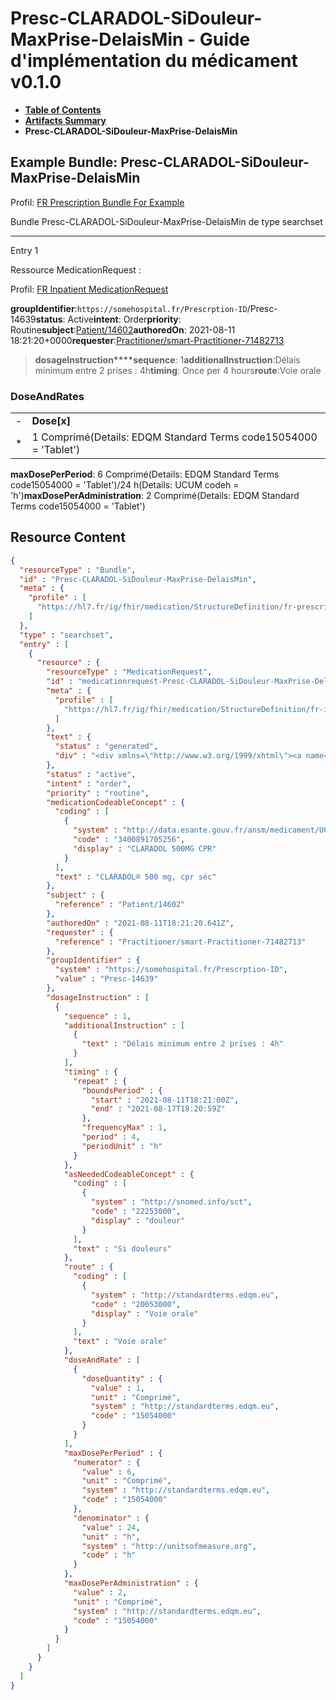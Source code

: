 # Presc-CLARADOL-SiDouleur-MaxPrise-DelaisMin - Guide d'implémentation du médicament v0.1.0

* [**Table of Contents**](toc.md)
* [**Artifacts Summary**](artifacts.md)
* **Presc-CLARADOL-SiDouleur-MaxPrise-DelaisMin**

## Example Bundle: Presc-CLARADOL-SiDouleur-MaxPrise-DelaisMin

Profil: [FR Prescription Bundle For Example](StructureDefinition-fr-prescription-bundle-for-example.md)

Bundle Presc-CLARADOL-SiDouleur-MaxPrise-DelaisMin de type searchset

-------

Entry 1

Ressource MedicationRequest :

> 

Profil: [FR Inpatient MedicationRequest](StructureDefinition-fr-inpatient-medicationrequest.md)

**groupIdentifier**:`https://somehospital.fr/Prescrption-ID`/Presc-14639**status**: Active**intent**: Order**priority**: Routine**subject**:[Patient/14602](Patient/14602)**authoredOn**: 2021-08-11 18:21:20+0000**requester**:[Practitioner/smart-Practitioner-71482713](Practitioner/smart-Practitioner-71482713)
> **dosageInstruction****sequence**: 1**additionalInstruction**:Délais minimum entre 2 prises : 4h**timing**: Once per 4 hours**route**:Voie orale

### DoseAndRates

| | |
| :--- | :--- |
| - | **Dose[x]** |
| * | 1 Comprimé(Details: EDQM Standard Terms code15054000 = 'Tablet') |

**maxDosePerPeriod**: 6 Comprimé(Details: EDQM Standard Terms code15054000 = 'Tablet')/24 h(Details: UCUM codeh = 'h')**maxDosePerAdministration**: 2 Comprimé(Details: EDQM Standard Terms code15054000 = 'Tablet')



## Resource Content

```json
{
  "resourceType" : "Bundle",
  "id" : "Presc-CLARADOL-SiDouleur-MaxPrise-DelaisMin",
  "meta" : {
    "profile" : [
      "https://hl7.fr/ig/fhir/medication/StructureDefinition/fr-prescription-bundle-for-example"
    ]
  },
  "type" : "searchset",
  "entry" : [
    {
      "resource" : {
        "resourceType" : "MedicationRequest",
        "id" : "medicationrequest-Presc-CLARADOL-SiDouleur-MaxPrise-DelaisMin",
        "meta" : {
          "profile" : [
            "https://hl7.fr/ig/fhir/medication/StructureDefinition/fr-inpatient-medicationrequest"
          ]
        },
        "text" : {
          "status" : "generated",
          "div" : "<div xmlns=\"http://www.w3.org/1999/xhtml\"><a name=\"MedicationRequest_medicationrequest-Presc-CLARADOL-SiDouleur-MaxPrise-DelaisMin\"> </a><p class=\"res-header-id\"><b>Narratif généré : PrescriptionMédicamenteuseTODO medicationrequest-Presc-CLARADOL-SiDouleur-MaxPrise-DelaisMin</b></p><a name=\"medicationrequest-Presc-CLARADOL-SiDouleur-MaxPrise-DelaisMin\"> </a><a name=\"hcmedicationrequest-Presc-CLARADOL-SiDouleur-MaxPrise-DelaisMin\"> </a><div style=\"display: inline-block; background-color: #d9e0e7; padding: 6px; margin: 4px; border: 1px solid #8da1b4; border-radius: 5px; line-height: 60%\"><p style=\"margin-bottom: 0px\"/><p style=\"margin-bottom: 0px\">Profil: <a href=\"StructureDefinition-fr-inpatient-medicationrequest.html\">FR Inpatient MedicationRequest</a></p></div><p><b>status</b>: Active</p><p><b>intent</b>: Order</p><p><b>priority</b>: Routine</p><p><b>medication</b>: <span title=\"Codes:{http://data.esante.gouv.fr/ansm/medicament/UCD 3400891705256}\">CLARADOL® 500 mg, cpr séc</span></p><p><b>subject</b>: <a href=\"Patient/14602\">Patient/14602</a></p><p><b>authoredOn</b>: 2021-08-11 18:21:20+0000</p><p><b>requester</b>: <a href=\"Practitioner/smart-Practitioner-71482713\">Practitioner/smart-Practitioner-71482713</a></p><p><b>groupIdentifier</b>: <code>https://somehospital.fr/Prescrption-ID</code>/Presc-14639</p><blockquote><p><b>dosageInstruction</b></p><p><b>sequence</b>: 1</p><p><b>additionalInstruction</b>: <span title=\"Codes:\">Délais minimum entre 2 prises : 4h</span></p><p><b>timing</b>: Once per 4 hours</p><p><b>asNeeded</b>: <span title=\"Codes:{http://snomed.info/sct 22253000}\">Si douleurs</span></p><p><b>route</b>: <span title=\"Codes:{http://standardterms.edqm.eu 20053000}\">Voie orale</span></p><h3>DoseAndRates</h3><table class=\"grid\"><tr><td style=\"display: none\">-</td><td><b>Dose[x]</b></td></tr><tr><td style=\"display: none\">*</td><td>1 Comprimé<span style=\"background: LightGoldenRodYellow\"> (Details: EDQM Standard Terms  code15054000 = 'Tablet')</span></td></tr></table><p><b>maxDosePerPeriod</b>: 6 Comprimé<span style=\"background: LightGoldenRodYellow\"> (Details: EDQM Standard Terms  code15054000 = 'Tablet')</span>/24 h<span style=\"background: LightGoldenRodYellow\"> (Details: UCUM  codeh = 'h')</span></p><p><b>maxDosePerAdministration</b>: 2 Comprimé<span style=\"background: LightGoldenRodYellow\"> (Details: EDQM Standard Terms  code15054000 = 'Tablet')</span></p></blockquote></div>"
        },
        "status" : "active",
        "intent" : "order",
        "priority" : "routine",
        "medicationCodeableConcept" : {
          "coding" : [
            {
              "system" : "http://data.esante.gouv.fr/ansm/medicament/UCD",
              "code" : "3400891705256",
              "display" : "CLARADOL 500MG CPR"
            }
          ],
          "text" : "CLARADOL® 500 mg, cpr séc"
        },
        "subject" : {
          "reference" : "Patient/14602"
        },
        "authoredOn" : "2021-08-11T18:21:20.641Z",
        "requester" : {
          "reference" : "Practitioner/smart-Practitioner-71482713"
        },
        "groupIdentifier" : {
          "system" : "https://somehospital.fr/Prescrption-ID",
          "value" : "Presc-14639"
        },
        "dosageInstruction" : [
          {
            "sequence" : 1,
            "additionalInstruction" : [
              {
                "text" : "Délais minimum entre 2 prises : 4h"
              }
            ],
            "timing" : {
              "repeat" : {
                "boundsPeriod" : {
                  "start" : "2021-08-11T18:21:00Z",
                  "end" : "2021-08-17T18:20:59Z"
                },
                "frequencyMax" : 1,
                "period" : 4,
                "periodUnit" : "h"
              }
            },
            "asNeededCodeableConcept" : {
              "coding" : [
                {
                  "system" : "http://snomed.info/sct",
                  "code" : "22253000",
                  "display" : "douleur"
                }
              ],
              "text" : "Si douleurs"
            },
            "route" : {
              "coding" : [
                {
                  "system" : "http://standardterms.edqm.eu",
                  "code" : "20053000",
                  "display" : "Voie orale"
                }
              ],
              "text" : "Voie orale"
            },
            "doseAndRate" : [
              {
                "doseQuantity" : {
                  "value" : 1,
                  "unit" : "Comprimé",
                  "system" : "http://standardterms.edqm.eu",
                  "code" : "15054000"
                }
              }
            ],
            "maxDosePerPeriod" : {
              "numerator" : {
                "value" : 6,
                "unit" : "Comprimé",
                "system" : "http://standardterms.edqm.eu",
                "code" : "15054000"
              },
              "denominator" : {
                "value" : 24,
                "unit" : "h",
                "system" : "http://unitsofmeasure.org",
                "code" : "h"
              }
            },
            "maxDosePerAdministration" : {
              "value" : 2,
              "unit" : "Comprimé",
              "system" : "http://standardterms.edqm.eu",
              "code" : "15054000"
            }
          }
        ]
      }
    }
  ]
}

```
